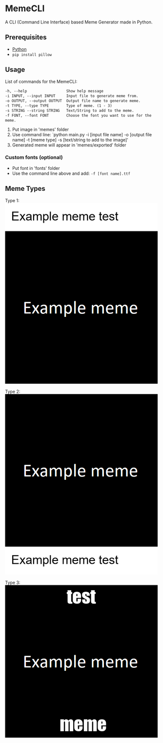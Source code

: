 # MemeCLI
A CLI (Command Line Interface) based Meme Generator made in Python.

## Prerequisites
- [Python](https://www.python.org/)
- `pip install pillow`

## Usage
List of commands for the MemeCLI:
```
-h, --help                  Show help message
-i INPUT, --input INPUT     Input file to generate meme from.
-o OUTPUT, --output OUTPUT  Output file name to generate meme.
-t TYPE, --type TYPE        Type of meme. (1 - 3)
-s STRING --string STRING   Text/String to add to the meme.
-f FONT, --font FONT        Choose the font you want to use for the meme.
```

1. Put image in 'memes' folder
2. Use command line: `python main.py -i [input file name] -o [output file name] -t [meme type] -s [text/string to add to the image]'
3. Generated meme will appear in 'memes/exported' folder

### Custom fonts (optional)
- Put font in 'fonts' folder
- Use the command line above and add: `-f [font name].ttf`

## Meme Types

Type 1:  
<img src='memes/exported/example.png' style='height: 30%'>

Type 2:  
<img src='memes/exported/example2.png' style='height: 30%'>

Type 3:  
<img src='memes/exported/example3.png' style='height: 30%'>
